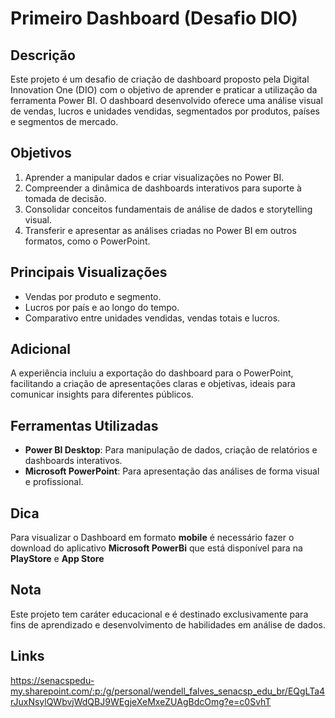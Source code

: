 # Primeiro Dashboard (Desafio DIO)

## Descrição  
Este projeto é um desafio de criação de dashboard proposto pela Digital Innovation One (DIO) com o objetivo de aprender e praticar a utilização da ferramenta Power BI. O dashboard desenvolvido oferece uma análise visual de vendas, lucros e unidades vendidas, segmentados por produtos, países e segmentos de mercado.

## Objetivos 
1. Aprender a manipular dados e criar visualizações no Power BI.  
2. Compreender a dinâmica de dashboards interativos para suporte à tomada de decisão.  
3. Consolidar conceitos fundamentais de análise de dados e storytelling visual.  
4. Transferir e apresentar as análises criadas no Power BI em outros formatos, como o PowerPoint.

## Principais Visualizações  
- Vendas por produto e segmento.  
- Lucros por país e ao longo do tempo.  
- Comparativo entre unidades vendidas, vendas totais e lucros.  

## Adicional
A experiência incluiu a exportação do dashboard para o PowerPoint, facilitando a criação de apresentações claras e objetivas, ideais para comunicar insights para diferentes públicos.

## Ferramentas Utilizadas  
- **Power BI Desktop**: Para manipulação de dados, criação de relatórios e dashboards interativos.  
- **Microsoft PowerPoint**: Para apresentação das análises de forma visual e profissional.  

## Dica
Para visualizar o Dashboard em formato **mobile** é necessário fazer o download do aplicativo **Microsoft PowerBi** que está disponível para na **PlayStore** e **App Store**

## Nota  
Este projeto tem caráter educacional e é destinado exclusivamente para fins de aprendizado e desenvolvimento de habilidades em análise de dados.

## Links
https://senacspedu-my.sharepoint.com/:p:/g/personal/wendell_falves_senacsp_edu_br/EQgLTa4rJuxNsylQWbvjWdQBJ9WEgjeXeMxeZUAgBdcOmg?e=c0SvhT
